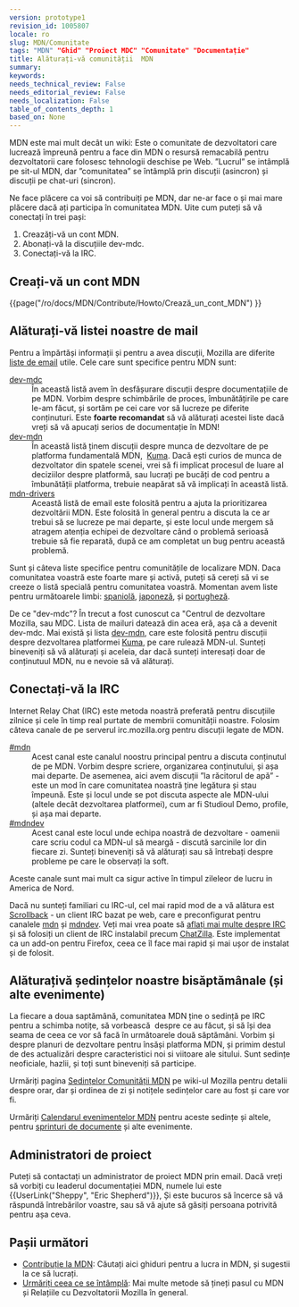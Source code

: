 ```yaml
---
version: prototype1
revision_id: 1005807
locale: ro
slug: MDN/Comunitate
tags: "MDN" "Ghid" "Proiect MDC" "Comunitate" "Documentație"
title: Alăturați-vă comunității  MDN
summary: 
keywords: 
needs_technical_review: False
needs_editorial_review: False
needs_localization: False
table_of_contents_depth: 1
based_on: None
---
```

<p>MDN este mai mult decât un wiki: Este o comunitate de dezvoltatori care lucrează împreună pentru a face din MDN o resursă remacabilă pentru dezvoltatorii care folosesc tehnologii deschise pe Web. ”Lucrul” se intâmplă pe sit-ul MDN, dar ”comunitatea” se întâmplă prin discuții (asincron) și discuții pe chat-uri (sincron).</p>

<p>Ne face plăcere ca voi să contribuiți pe MDN, dar ne-ar face o și mai mare plăcere dacă ați participa în comunitatea MDN. Uite cum puteți să vă conectați în trei pași:</p>

<ol>
 <li>Creazăți-vă un cont MDN.</li>
 <li>Abonați-vă la discuțiile dev-mdc.</li>
 <li>Conectați-vă la IRC.</li>
</ol>

<h2 id="Creați-vă_un_cont_MDN">Creați-vă un cont MDN</h2>

<p>{{page("/ro/docs/MDN/Contribute/Howto/Crează_un_cont_MDN") }}</p>

<h2 id="Alăturați-vă_listei_noastre_de_mail">Alăturați-vă listei noastre de mail</h2>

<p>Pentru a împărtăși informații și pentru a avea discuții, Mozilla are diferite <a href="https://lists.mozilla.org/listinfo">liste de email</a> utile. Cele care sunt specifice pentru MDN sunt:</p>

<dl>
 <dt><a href="https://lists.mozilla.org/listinfo/dev-mdc">dev-mdc</a></dt>
 <dd>În această listă avem în desfășurare discuții despre documentațiile de pe MDN. Vorbim despre schimbările de proces, îmbunătățirile pe care le-am făcut, și sortăm pe cei care vor să lucreze pe diferite conținuturi. Este <strong>foarte recomandat</strong> să vă alăturați acestei liste dacă vreți să vă apucați serios de documentație în MDN!</dd>
 <dt><a href="https://lists.mozilla.org/listinfo/dev-mdn">dev-mdn</a></dt>
 <dd>În această listă ținem discuții despre munca de dezvoltare de pe platforma fundamentală MDN,  <a href="/en-US/docs/Project:MDN/Kuma">Kuma</a>. Dacă ești curios de munca de dezvoltator din spatele scenei, vrei să fi implicat procesul de luare al deciziilor despre platformă, sau lucrați pe bucăți de cod pentru a îmbunătății platforma, trebuie neapărat să vă implicați în această listă.</dd>
 <dt><a href="https://lists.mozilla.org/listinfo/mdn-drivers">mdn-drivers</a></dt>
 <dd>Această listă de email este folosită pentru a ajuta la prioritizarea dezvoltării MDN. Este folosită în general pentru a discuta la ce ar trebui să se lucreze pe mai departe, și este locul unde mergem să atragem atenția echipei de dezvoltare când o problemă serioasă trebuie să fie reparată, după ce am completat un bug pentru această problemă.</dd>
</dl>

<p>Sunt și câteva liste specifice pentru comunitățile de localizare MDN. Daca comunitatea voastră este foarte mare și activă, puteți să cereți să vi se creeze o listă specială pentru comunitatea voastră. Momentan avem liste pentru următoarele limbi: <a href="https://lists.mozilla.org/listinfo/dev-mdc-es">spaniolă</a>, <a href="https://lists.mozilla.org/listinfo/dev-mdc-ja">japoneză</a>, și <a href="https://lists.mozilla.org/listinfo/dev-mdc-pt">portugheză</a>.</p>

<p>De ce "dev-mdc"? În trecut a fost cunoscut ca "Centrul de dezvoltare Mozilla, sau MDC. Lista de mailuri datează din acea eră, așa că a devenit dev-mdc. Mai există și lista <a href="https://lists.mozilla.org/listinfo/dev-mdn" title="https://lists.mozilla.org/listinfo/dev-mdn">dev-mdn</a>, care este folosită pentru discuții despre dezvoltarea platformei <a href="https://github.com/mozilla/kuma" title="https://github.com/mozilla/kuma">Kuma</a>, pe care rulează MDN-ul. Sunteți bineveniți să vă alăturați și aceleia, dar dacă sunteți interesați doar de conținutuul MDN, nu e nevoie să vă alăturați.</p>

<h2 id="Conectați-vă_la_IRC">Conectați-vă la IRC</h2>

<p>Internet Relay Chat (IRC) este metoda noastră preferată pentru discuțiile zilnice și cele în timp real purtate de membrii comunității noastre. Folosim câteva canale de pe serverul irc.mozilla.org pentru discuții legate de MDN.</p>

<dl>
 <dt><a href="irc://irc.mozilla.org/mdn" title="irc://irc.mozilla.org/mdn">#mdn</a></dt>
 <dd>Acest canal este canalul noostru principal pentru a discuta conținutul de pe MDN. Vorbim despre scriere, organizarea conținutului, și așa mai departe. De asemenea, aici avem discuții ”la răcitorul de apă” - este un mod în care comunitatea noastră ține legătura și stau împeună. Este și locul unde se pot discuta aspecte ale MDN-ului (altele decât dezvoltarea platformei), cum ar fi Studioul Demo, profile, și așa mai departe.</dd>
 <dt><a href="irc://irc.mozilla.org/mdndev" title="irc://irc.mozilla.org/mdndev">#mdndev</a></dt>
 <dd>Acest canal este locul unde echipa noastră de dezvoltare - oamenii care scriu codul ca MDN-ul să meargă - discută sarcinile lor din fiecare zi. Sunteți bineveniți să vă alăturați sau să întrebați despre probleme pe care le observați la soft.</dd>
</dl>

<p>Aceste canale sunt mai mult ca sigur active în timpul zileleor de lucru in America de Nord.</p>

<p>Dacă nu sunteți familiari cu IRC-ul, cel mai rapid mod de a vă alătura est <a href="http://scrollback.io/">Scrollback</a> - un client IRC bazat pe web, care e preconfigurat pentru canalele <a href="http://scrollback.io/mozdn/">mdn</a> și <a href="http://scrollback.io/mdndev/">mdndev</a>. Veți mai vrea poate să <a href="http://wiki.mozilla.org/IRC" title="http://wiki.mozilla.org/IRC">aflați mai multe despre IRC</a> și să folosiți un client de IRC instalabil precum <a href="https://addons.mozilla.org/en-US/firefox/addon/chatzilla/" title="https://addons.mozilla.org/en-US/firefox/addon/chatzilla/">ChatZilla</a>. Este implementat ca un add-on pentru Firefox, ceea ce îl face mai rapid și mai ușor de instalat și de folosit.</p>

<h2 id="Alăturațivă_ședințelor_noastre_bisăptămânale_(și_alte_evenimente)">Alăturațivă ședințelor noastre bisăptămânale (și alte evenimente)</h2>

<p>La fiecare a doua saptămână, comunitatea MDN ține o sedință pe IRC pentru a schimba notițe, să vorbească  despre ce au făcut, și să își dea seama de ceea ce vor să facă în următoarele două săptămâni. Vorbim și despre planuri de dezvoltare pentru însăși platforma MDN, și primim destul de des actualizări despre caracteristici noi si viitoare ale sitului. Sunt sedințe neoficiale, hazlii, și toți sunt bineveniți să participe.</p>

<p>Urmăriți pagina <a href="https://wiki.mozilla.org/MDN/Community_meetings" title="https://wiki.mozilla.org/MDN/Community_meetings">Sedințelor Comunității MDN</a> pe wiki-ul Mozilla pentru detalii despre orar, dar și ordinea de zi și notițele sedințelor care au fost și care vor fi.</p>

<p>Urmăriți <a href="https://mail.mozilla.com/home/publiccalendar@mozilla.com/MDN_Events.html">Calendarul evenimentelor MDN</a> pentru aceste sedințe și altele, pentru <a href="https://wiki.mozilla.org/MDN/Doc_Sprints">sprinturi de documente</a> și alte evenimente.</p>

<h2 id="Administratori_de_proiect">Administratori de proiect</h2>

<p>Puteți să contactați un administrator de proiect MDN prin email. Dacă vreți să vorbiți cu leaderul documentației MDN, numele lui este {{UserLink("Sheppy", "Eric Shepherd")}}, Și este bucuros să încerce să vă răspundă întrebărilor voastre, sau să vă ajute să găsiți persoana potrivită pentru așa ceva.</p>

<h2 id="Pașii_următori">Pașii următori</h2>

<ul>
 <li><a href="https://developer.mozilla.org/ro/docs/MDN/Contribute" title="/en-US/docs/Project:MDN/Contributing">Contribuție la MDN</a>: Căutați aici ghiduri pentru a lucra in MDN, și sugestii la ce să lucrați.</li>
 <li><a href="/en-US/docs/Project:MDN/Contributing/Follow_what_s_happening" title="/en-US/docs/Project:MDN/Contributing/Follow_what_s_happening">Urmăriți ceea ce se întâmplă</a>: Mai multe metode să țineți pasul cu MDN și Relațiile cu Dezvoltatorii Mozilla în general.</li>
</ul>

